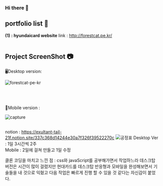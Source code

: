 ### Hi there 👋

<h2>portfolio list 📝</h2>

<strong>(1) : hyundaicard website</strong>   link : http://forestcat.pe.kr/
<br>
<br>
<h2>Project ScreenShot 📷</h2>
  🖥️Desktop version:

![forestcat-pe-kr](https://user-images.githubusercontent.com/126891386/233894909-074bb462-c2de-48a2-affa-90732b80113b.png)

<br>
<br>
<br>
 📱Mobile version : 

![capture](https://user-images.githubusercontent.com/126891386/233894537-ca9b29e4-e14b-411e-bc43-7e9b21ec2deb.jpg)
<br>
<br>

notion : https://exultant-tail-21f.notion.site/337c368d14244e30a7f326f39522270c
![공정표](https://user-images.githubusercontent.com/126891386/233907206-d04477c1-f042-4ecf-aa96-f95f31b58ad9.jpg)
Desktop Ver : 1일 3시간씩 2주 <br>
Mobile : 2일에 걸쳐 만들고 1일 수정



클론 코딩을 마치고 느낀 점 : css와 javaScript를 공부해가면서 작업하느라 데스크탑 버전은 시간이 많이 걸렸지만 현대카드를 데스크탑 반응형과 모바일을 완성해보면서 기술들을 내 것으로 익혔고 다음 작업은 빠르게 진행 할 수 있을 것 같다는 자신감이 붙었다.











<!--

**MeganOveLee/MeganOveLee** is a ✨ _special_ ✨ repository because its `README.md` (this file) appears on your GitHub profile.

Here are some ideas to get you started:

- 🔭 I’m currently working on ...
- 🌱 I’m currently learning ...
- 👯 I’m looking to collaborate on ...
- 🤔 I’m looking for help with ...
- 💬 Ask me about ...
- 📫 How to reach me: ...
- 😄 Pronouns: ...
- ⚡ Fun fact: ...
-->
